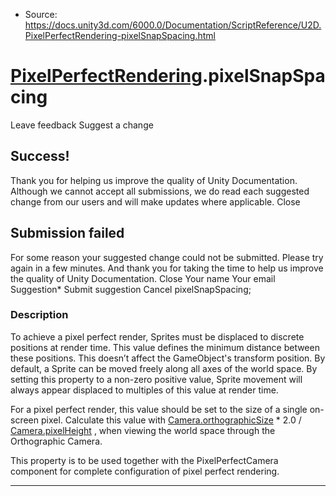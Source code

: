 * Source: https://docs.unity3d.com/6000.0/Documentation/ScriptReference/U2D.PixelPerfectRendering-pixelSnapSpacing.html

#  [PixelPerfectRendering](https://docs.unity3d.com/6000.0/Documentation/ScriptReference/U2D.PixelPerfectRendering.html).pixelSnapSpacing
Leave feedback
Suggest a change
## Success!
Thank you for helping us improve the quality of Unity Documentation. Although we cannot accept all submissions, we do read each suggested change from our users and will make updates where applicable.
Close
## Submission failed
For some reason your suggested change could not be submitted. Please <a>try again</a> in a few minutes. And thank you for taking the time to help us improve the quality of Unity Documentation.
Close
Your name Your email Suggestion* Submit suggestion
Cancel
pixelSnapSpacing; 
### Description
To achieve a pixel perfect render, Sprites must be displaced to discrete positions at render time. This value defines the minimum distance between these positions. This doesn’t affect the GameObject's transform position.
By default, a Sprite can be moved freely along all axes of the world space. By setting this property to a non-zero positive value, Sprite movement will always appear displaced to multiples of this value at render time.  
  
For a pixel perfect render, this value should be set to the size of a single on-screen pixel. Calculate this value with [Camera.orthographicSize](https://docs.unity3d.com/6000.0/Documentation/ScriptReference/Camera-orthographicSize.html) * 2.0 / [Camera.pixelHeight](https://docs.unity3d.com/6000.0/Documentation/ScriptReference/Camera-pixelHeight.html) , when viewing the world space through the Orthographic Camera.  
  
This property is to be used together with the PixelPerfectCamera component for complete configuration of pixel perfect rendering.
* * *

